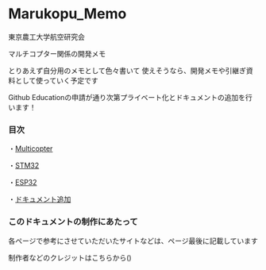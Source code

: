# Marukopu_Memo

東京農工大学航空研究会

マルチコプター関係の開発メモ

とりあえず自分用のメモとして色々書いて
使えそうなら、開発メモや引継ぎ資料として使っていく予定です

Github Educationの申請が通り次第プライベート化とドキュメントの追加を行います！

### 目次

・[Multicopter](documents/Multicopter/readme.md)

・[STM32](documents/STM32/readme.md)

・[ESP32](documents/ESP32/readme.md)

・[ドキュメント追加](documents/manege/add_documents)

### このドキュメントの制作にあたって

各ページで参考にさせていただいたサイトなどは、ページ最後に記載しています

制作者などのクレジットはこちらから()

